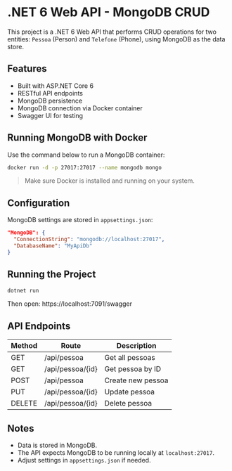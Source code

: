 # .NET 6 Web API - MongoDB CRUD

This project is a .NET 6 Web API that performs CRUD operations for two entities: `Pessoa` (Person) and `Telefone` (Phone), using MongoDB as the data store.

## Features

- Built with ASP.NET Core 6
- RESTful API endpoints
- MongoDB persistence
- MongoDB connection via Docker container
- Swagger UI for testing

## Running MongoDB with Docker

Use the command below to run a MongoDB container:

```bash
docker run -d -p 27017:27017 --name mongodb mongo
```

> Make sure Docker is installed and running on your system.

## Configuration

MongoDB settings are stored in `appsettings.json`:

```json
"MongoDB": {
  "ConnectionString": "mongodb://localhost:27017",
  "DatabaseName": "MyApiDb"
}
```

## Running the Project

```bash
dotnet run
```

Then open: https://localhost:7091/swagger

## API Endpoints

| Method | Route            | Description       |
| ------ | ---------------- | ----------------- |
| GET    | /api/pessoa      | Get all pessoas   |
| GET    | /api/pessoa/{id} | Get pessoa by ID  |
| POST   | /api/pessoa      | Create new pessoa |
| PUT    | /api/pessoa/{id} | Update pessoa     |
| DELETE | /api/pessoa/{id} | Delete pessoa     |

## Notes

- Data is stored in MongoDB.
- The API expects MongoDB to be running locally at `localhost:27017`.
- Adjust settings in `appsettings.json` if needed.
